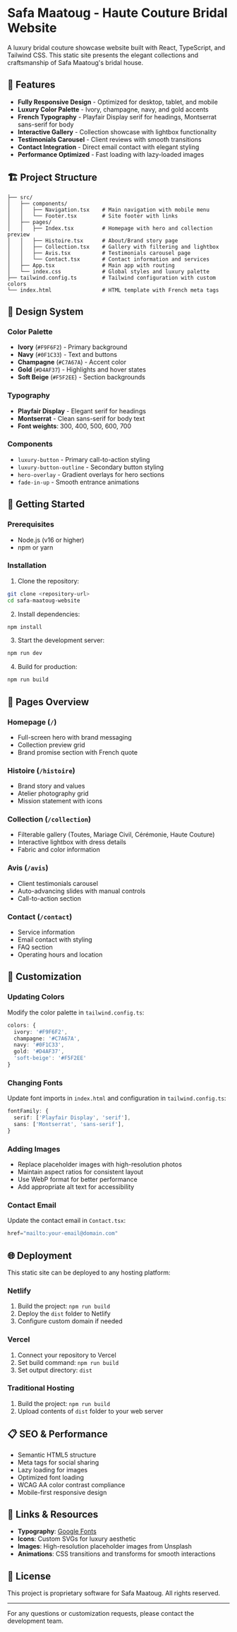 
# Safa Maatoug - Haute Couture Bridal Website

A luxury bridal couture showcase website built with React, TypeScript, and Tailwind CSS. This static site presents the elegant collections and craftsmanship of Safa Maatoug's bridal house.

## 🌟 Features

- **Fully Responsive Design** - Optimized for desktop, tablet, and mobile
- **Luxury Color Palette** - Ivory, champagne, navy, and gold accents
- **French Typography** - Playfair Display serif for headings, Montserrat sans-serif for body
- **Interactive Gallery** - Collection showcase with lightbox functionality
- **Testimonials Carousel** - Client reviews with smooth transitions
- **Contact Integration** - Direct email contact with elegant styling
- **Performance Optimized** - Fast loading with lazy-loaded images

## 🏗️ Project Structure

```
├── src/
│   ├── components/
│   │   ├── Navigation.tsx    # Main navigation with mobile menu
│   │   └── Footer.tsx        # Site footer with links
│   ├── pages/
│   │   ├── Index.tsx         # Homepage with hero and collection preview
│   │   ├── Histoire.tsx      # About/Brand story page
│   │   ├── Collection.tsx    # Gallery with filtering and lightbox
│   │   ├── Avis.tsx          # Testimonials carousel page
│   │   └── Contact.tsx       # Contact information and services
│   ├── App.tsx               # Main app with routing
│   └── index.css             # Global styles and luxury palette
├── tailwind.config.ts        # Tailwind configuration with custom colors
└── index.html                # HTML template with French meta tags
```

## 🎨 Design System

### Color Palette
- **Ivory** (`#F9F6F2`) - Primary background
- **Navy** (`#0F1C33`) - Text and buttons
- **Champagne** (`#C7A67A`) - Accent color
- **Gold** (`#D4AF37`) - Highlights and hover states
- **Soft Beige** (`#F5F2EE`) - Section backgrounds

### Typography
- **Playfair Display** - Elegant serif for headings
- **Montserrat** - Clean sans-serif for body text
- **Font weights**: 300, 400, 500, 600, 700

### Components
- `luxury-button` - Primary call-to-action styling
- `luxury-button-outline` - Secondary button styling
- `hero-overlay` - Gradient overlays for hero sections
- `fade-in-up` - Smooth entrance animations

## 🚀 Getting Started

### Prerequisites
- Node.js (v16 or higher)
- npm or yarn

### Installation

1. Clone the repository:
```bash
git clone <repository-url>
cd safa-maatoug-website
```

2. Install dependencies:
```bash
npm install
```

3. Start the development server:
```bash
npm run dev
```

4. Build for production:
```bash
npm run build
```

## 📱 Pages Overview

### Homepage (`/`)
- Full-screen hero with brand messaging
- Collection preview grid
- Brand promise section with French quote

### Histoire (`/histoire`)
- Brand story and values
- Atelier photography grid
- Mission statement with icons

### Collection (`/collection`)
- Filterable gallery (Toutes, Mariage Civil, Cérémonie, Haute Couture)
- Interactive lightbox with dress details
- Fabric and color information

### Avis (`/avis`)
- Client testimonials carousel
- Auto-advancing slides with manual controls
- Call-to-action section

### Contact (`/contact`)
- Service information
- Email contact with styling
- FAQ section
- Operating hours and location

## 🔧 Customization

### Updating Colors
Modify the color palette in `tailwind.config.ts`:
```typescript
colors: {
  ivory: '#F9F6F2',
  champagne: '#C7A67A',
  navy: '#0F1C33',
  gold: '#D4AF37',
  'soft-beige': '#F5F2EE'
}
```

### Changing Fonts
Update font imports in `index.html` and configuration in `tailwind.config.ts`:
```typescript
fontFamily: {
  serif: ['Playfair Display', 'serif'],
  sans: ['Montserrat', 'sans-serif'],
}
```

### Adding Images
- Replace placeholder images with high-resolution photos
- Maintain aspect ratios for consistent layout
- Use WebP format for better performance
- Add appropriate alt text for accessibility

### Contact Email
Update the contact email in `Contact.tsx`:
```typescript
href="mailto:your-email@domain.com"
```

## 🌐 Deployment

This static site can be deployed to any hosting platform:

### Netlify
1. Build the project: `npm run build`
2. Deploy the `dist` folder to Netlify
3. Configure custom domain if needed

### Vercel
1. Connect your repository to Vercel
2. Set build command: `npm run build`
3. Set output directory: `dist`

### Traditional Hosting
1. Build the project: `npm run build`
2. Upload contents of `dist` folder to your web server

## 📋 SEO & Performance

- Semantic HTML5 structure
- Meta tags for social sharing
- Lazy loading for images
- Optimized font loading
- WCAG AA color contrast compliance
- Mobile-first responsive design

## 🔗 Links & Resources

- **Typography**: [Google Fonts](https://fonts.google.com/)
- **Icons**: Custom SVGs for luxury aesthetic
- **Images**: High-resolution placeholder images from Unsplash
- **Animations**: CSS transitions and transforms for smooth interactions

## 📝 License

This project is proprietary software for Safa Maatoug. All rights reserved.

---

For any questions or customization requests, please contact the development team.

